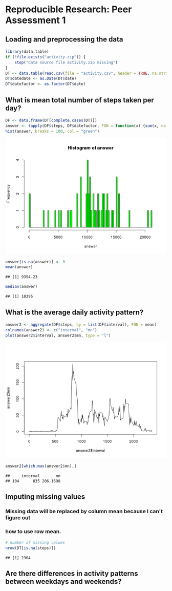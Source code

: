 # Reproducible Research: Peer Assessment 1


## Loading and preprocessing the data


```r
library(data.table)
if (!file.exists("activity.zip")) {
    stop("data source file activity.zip missing")
}
DT <- data.table(read.csv(file = "activity.csv", header = TRUE, na.strings = "NA",  stringsAsFactors = FALSE))
DT$datedate <- as.Date(DT$date)
DT$datefactor <- as.factor(DT$date)
```

## What is mean total number of steps taken per day?



```r
DF <- data.frame(DT[complete.cases(DT)])
answer <- tapply(DF$steps, DF$datefactor, FUN = function(x) {sum(x, na.rm = TRUE)})
hist(answer, breaks = 100, col = "green")
```

![](PA1_template_files/figure-html/unnamed-chunk-2-1.png) 

```r
answer[is.na(answer)] <- 0
mean(answer)
```

```
## [1] 9354.23
```

```r
median(answer)
```

```
## [1] 10395
```



## What is the average daily activity pattern?


```r
answer2 <- aggregate(DF$steps, by = list(DF$interval), FUN = mean)
colnames(answer2) <- c("interval", "mn")
plot(answer2$interval, answer2$mn, type = "l")
```

![](PA1_template_files/figure-html/unnamed-chunk-3-1.png) 

```r
answer2[which.max(answer2$mn),]
```

```
##     interval       mn
## 104      835 206.1698
```


## Imputing missing values
### Missing data will be replaced by column mean because I can't figure out
### how to use row mean.


```r
# number of missing values
nrow(DT[is.na(steps)])
```

```
## [1] 2304
```

## Are there differences in activity patterns between weekdays and weekends?
